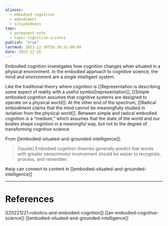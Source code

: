 ```yaml
---
aliases:
  - embodied cognition
  - embodiment
  - situatedness
tags:
  - permanent-note
  - topic-cognitive-science
publish: "true"
lastmod: 2023-12-30T16:10:51-08:00
date: 2023-12-26
---
```

Embodied cognition investigates how cognition changes when situated in a physical environment. In the embodied approach to cognitive science, the mind and environment are a single intelligent system.

Like the traditional theory where cognition is [[Representation is describing some aspect of reality with a useful symbol|representation]], [[Simple embodied cognition assumes that cognitive systems are designed to operate on a physical world]]. At the other end of the spectrum, [[Radical embodiment claims that the mind cannot be meaningfully studied in isolation from the physical world]]. Between simple and radical embodied cognition is a “medium,” which assumes that the state of the world and our bodies shape cognition in a meaningful way, but not to the degree of transforming cognitive science.

From [[embodied-situated-and-grounded-intelligence]]:
>[!quote]
>Embodied cognition theories generally predict that words with greater sensorimotor involvement should be easier to recognize, process, and remember. 


#wip can connect to content in [[embodied-situated-and-grounded-intelligence]]

---
# References

[[20221221-robotics-and-embodied-cognition]]
[[an-embodied-cognitive-science]]
[[embodied-situated-and-grounded-intelligence]]